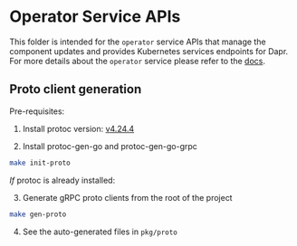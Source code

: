 # Operator Service APIs

This folder is intended for the `operator` service APIs that manage the component updates and provides Kubernetes services endpoints for Dapr. For more details about the `operator` service please refer to the [docs](https://docs.dapr.io/concepts/dapr-services/operator/).

## Proto client generation

Pre-requisites:
1. Install protoc version: [v4.24.4](https://github.com/protocolbuffers/protobuf/releases/tag/v4.24.4)

2. Install protoc-gen-go and protoc-gen-go-grpc

```bash
make init-proto
```

*If* protoc is already installed:

3. Generate gRPC proto clients from the root of the project

```bash
make gen-proto
```

4. See the auto-generated files in `pkg/proto`
